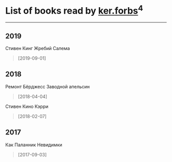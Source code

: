 # List of books read by [ker.forbs](http://vk.com/id174006853)<sup>4</sup>
---

## 2019

Стивен Кинг Жребий Салема
> [2019-09-01] 



## 2018

Ремонт Бёрджесс Заводной апельсин
> [2018-04-04] 


Стивен Кино Кэрри
> [2018-02-07] 



## 2017

Как Паланник Невидимки
> [2017-09-03] 



